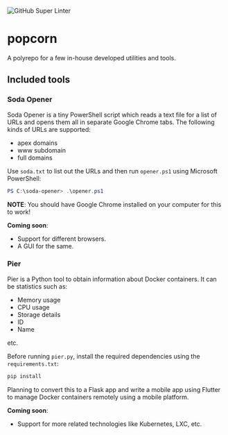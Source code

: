 ![GitHub Super Linter](https://github.com/shunyaek/popcorn/workflows/GitHub%20Super%20Linter/badge.svg)

# popcorn
A polyrepo for a few in-house developed utilities and tools.

## Included tools

### Soda Opener

Soda Opener is a tiny PowerShell script which reads a text file for a list of URLs and opens them all in separate Google Chrome tabs. The following kinds of URLs are supported:

- apex domains
- www subdomain
- full domains

Use `soda.txt` to list out the URLs and then run `opener.ps1` using Microsoft PowerShell:

```powershell
PS C:\soda-opener> .\opener.ps1
```

**NOTE**: You should have Google Chrome installed on your computer for this to work!

**Coming soon**:

- Support for different browsers.
- A GUI for the same.

### Pier

Pier is a Python tool to obtain information about Docker containers. It can be statistics such as:

- Memory usage
- CPU usage
- Storage details
- ID
- Name

etc.

Before running `pier.py`, install the required dependencies using the `requirements.txt`:

```bash
pip install
```

Planning to convert this to a Flask app and write a mobile app using Flutter to manage Docker containers remotely using a mobile platform.

**Coming soon**:

- Support for more related technologies like Kubernetes, LXC, etc.
